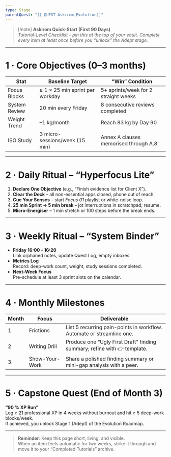 ```yaml
---
type: Stage
parentQuest: "[[_QUEST-Askirom_Evolution]]"
---
```

> [!note] **Askirom Quick-Start (First 90 Days)**  
> *Tutorial-Level Checklist – pin this at the top of your vault. Complete every item at least once before you “unlock” the Adept stage.*

---

# 1 · Core Objectives (0–3 months)

| Stat          | Baseline Target                 | “Win” Condition                             |
| ------------- | ------------------------------- | ------------------------------------------- |
| Focus Blocks  | ≥ 1 × 25 min sprint per workday | 5+ sprints/week for 2 straight weeks        |
| System Review | 20 min every Friday             | 8 consecutive reviews completed             |
| Weight Trend  | –1 kg/month                     | Reach 83 kg by Day 90                       |
| ISO Study     | 3 micro-sessions/week (15 min)  | Annex A clauses memorised through A.8       |

---

# 2 · Daily Ritual – “Hyperfocus Lite”

1. **Declare One Objective** (e.g., “Finish evidence list for Client X”).
2. **Clear the Deck** – all non-essential apps closed, phone out of reach.
3. **Cue Your Senses** – start *Focus 01* playlist or white-noise loop.
4. **25 min Sprint → 5 min break** – jot interruptions in scratchpad; resume.
5. **Micro-Energiser** – 1 min stretch or 100 steps before the break ends.

---

# 3 · Weekly Ritual – “System Binder”

- **Friday 16:00 – 16:20**  
  Link orphaned notes, update Quest Log, empty inboxes.
- **Metrics Log**  
  Record: deep-work count, weight, study sessions completed.
- **Next-Week Focus**  
  Pre-schedule at least 3 sprint slots on the calendar.

---

# 4 · Monthly Milestones

| Month | Focus         | Deliverable                                                                 |
|-------|---------------|------------------------------------------------------------------------------|
| 1     | Frictions     | List 5 recurring pain-points in workflow. Automate or streamline one.       |
| 2     | Writing Drill | Produce one “Ugly First Draft” finding summary; refine with 👉 template.     |
| 3     | Show-Your-Work| Share a polished finding summary or mini-gap analysis with a peer.          |

---

# 5 · Capstone Quest (End of Month 3)

**“90 % XP Run”**  
Log ≥ 21 professional XP in 4 weeks without burnout and hit ≥ 5 deep-work blocks/week.  
If achieved, you unlock Stage 1 (Adept) of the Evolution Roadmap.

---

> **Reminder**: Keep this page short, living, and visible.  
> When an item feels automatic for two weeks, strike it through and move it to your “Completed Tutorials” archive.